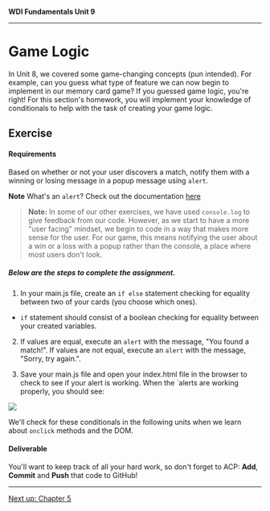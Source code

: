 **WDI Fundamentals Unit 9**

---

# Game Logic

In Unit 8, we covered some game-changing concepts (pun intended). For example, can you guess what type of feature we can now begin to implement in our memory card game? If you guessed game logic, you're right! For this section's homework, you will implement your knowledge of conditionals to help with the task of creating your game logic.

## Exercise

#### Requirements

Based on whether or not your user discovers a match, notify them with a winning or losing message in a popup message using `alert`.

**Note** What's an `alert`? Check out the documentation <a href="https://developer.mozilla.org/en-US/docs/Web/API/Window/alert" target="_blank">here</a>

>**Note:** In some of our other exercises, we have used `console.log` to give feedback from our code. However, as we start to have a more "user facing" mindset, we begin to code in a way that makes more sense for the user. For our game, this means notifying the user about a win or a loss with a popup rather than the console, a place where most users don't look.

##### Below are the steps to complete the assignment.

1) In your main.js file, create an `if else` statement checking for equality between two of your cards (you choose which ones).
* `if` statement should consist of a boolean checking for equality between your created variables.

2) If values are equal, execute an `alert` with the message, "You found a match!". If values are not equal, execute an `alert` with the message, "Sorry, try again.".

3) Save your main.js file and open your index.html file in the browser to check to see if your alert is working. When the `alerts are working properly, you should see:

![](https://s3.amazonaws.com/f.cl.ly/items/1S1E0E3Q3m1K1G2L3C1A/Image%202016-03-06%20at%208.24.46%20AM.png?v=6094ee76)

We'll check for these conditionals in the following units when we learn about `onclick` methods and the DOM.

#### Deliverable

You'll want to keep track of all your hard work, so don't forget to ACP: **Add**, **Commit** and **Push** that code to GitHub!

---
[Next up: Chapter 5](../05_chapter/intro.md)
